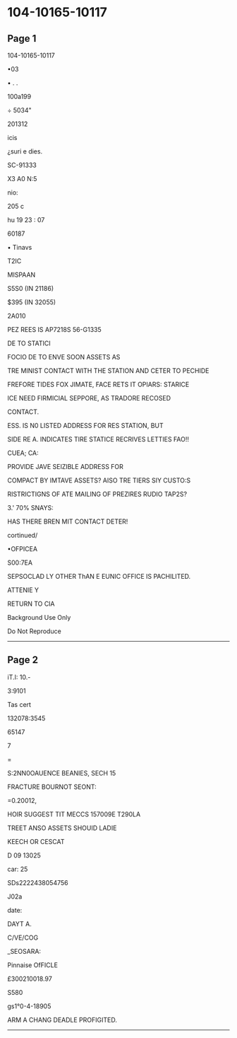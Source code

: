 # 104-10165-10117

## Page 1

104-10165-10117

•03

• . .

100a199

÷ 5034"

201312

icis

¿suri e dies.

SC-91333

X3 A0 N:5

nio:

205 c

hu 19 23 : 07

60187

• Tinavs

T2IC

MISPAAN

S5S0 (IN 21186)

$395 (IN 32055)

2A010

PEZ REES IS AP7218S 56-G1335

DE TO STATICI

FOCIO DE TO ENVE SOON ASSETS AS

TRE MINIST CONTACT WITH THE STATION AND CETER TO PECHIDE

FREFORE TIDES FOX JIMATE, FACE RETS IT OPIARS: STARICE

ICE NEED FIRMICIAL SEPPORE, AS TRADORE RECOSED

CONTACT.

ESS. IS N0 LISTED ADDRESS FOR RES STATION, BUT

SIDE RE A. INDICATES TIRE STATICE RECRIVES LETTIES FAO!!

CUEA; CA:

PROVIDE JAVE SEIZIBLE ADDRESS FOR

COMPACT BY IMTAVE ASSETS? AISO TRE TIERS SIY CUSTO:S

RISTRICTIGNS OF ATE MAILING OF PREZIRES RUDIO TAP2S?

3.' 70% SNAYS:

HAS THERE BREN MIT CONTACT DETER!

cortinued/

•OFPICEA

S00:7EA

SEPSOCLAD LY OTHER ThAN E EUNIC OFFICE IS PACHILITED.

ATTENIE Y

RETURN TO CIA

Background Use Only

Do Not Reproduce

---

## Page 2

iT.I: 10.-

3:9101

Tas cert

132078:3545

65147

7

=

S:2NN0OAUENCE BEANIES, SECH 15

FRACTURE BOURNOT SEONT:

=0.20012,

HOIR SUGGEST TIT MECCS 157009E T290LA

TREET ANSO ASSETS SHOUID LADIE

KEECH OR CESCAT

D 09 13025

car: 25

SDs2222438054756

J02a

date:

DAYT A.

C/VE/COG

_SEOSARA:

Pinnaise OfFICLE

£300210018.97

S580

gs1°0-4-18905

ARM A CHANG DEADLE PROFIGITED.

---

